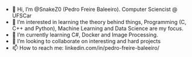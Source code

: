 - 👋 Hi, I’m @SnakeZ0 (Pedro Freire Baleeiro). Computer Sciencist @ UFSCar
- 👀 I’m interested in learning the theory behind things, Programming (C, C++ and Python), Machine Learning and Data Science are my focus.
- 🌱 I’m currently learning C#, Docker and Image Processing.
- 💞️ I’m looking to collaborate on interesting and hard projects
- 📫 How to reach me: linkedin.com/in/pedro-freire-baleeiro/

<!---
SnakeZ0/SnakeZ0 is a ✨ special ✨ repository because its `README.md` (this file) appears on your GitHub profile.
You can click the Preview link to take a look at your changes.
--->
